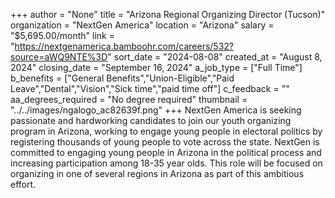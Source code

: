 +++
author = "None"
title = "Arizona Regional Organizing Director (Tucson)"
organization = "NextGen America"
location = "Arizona"
salary = "$5,695.00/month"
link = "https://nextgenamerica.bamboohr.com/careers/532?source=aWQ9NTE%3D"
sort_date = "2024-08-08"
created_at = "August 8, 2024"
closing_date = "September 16, 2024"
a_job_type = ["Full Time"]
b_benefits = ["General Benefits","Union-Eligible","Paid Leave","Dental","Vision","Sick time","paid time off"]
c_feedback = ""
aa_degrees_required = "No degree required"
thumbnail = "../../images/ngalogo_ac82639f.png"
+++
NextGen America is seeking passionate and hardworking candidates to join our youth organizing program in Arizona, working to engage young people in electoral politics by registering thousands of young people to vote across the state. NextGen is committed to engaging young people in Arizona in the political process and increasing participation among 18-35 year olds. This role will be focused on organizing in one of several regions in Arizona as part of this ambitious effort. 
